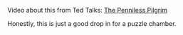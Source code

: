 Video about this from Ted Talks: [The Penniless Pilgrim](https://www.youtube.com/watch?v=6sBB-gRhfjE)

Honestly, this is just a good drop in for a puzzle chamber. 